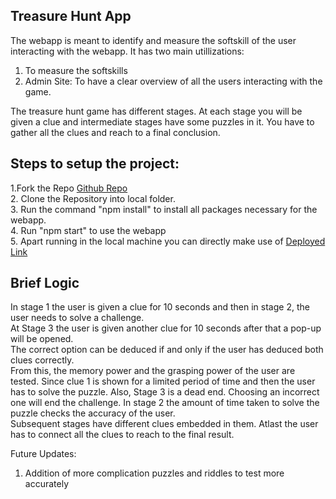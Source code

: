 <h2>Treasure Hunt App</h2>

The webapp is meant to identify and measure the softskill of the user interacting with the webapp.
It has two main utillizations:
1. To measure the softskills
2. Admin Site: To have a clear overview of all the users interacting with the game.

The treasure hunt game has different stages.
At each stage you will be given a clue and intermediate stages have some puzzles in it.
You have to gather all the clues and reach to a final conclusion.

<h2>Steps to setup the project:</h2>
1.Fork the Repo <a href="https://github.com/rajat-gith/treasure-hunt/" target="_blank">Github Repo</a><br/>
2. Clone the Repository into local folder.<br/>
3. Run the command "npm install" to install all packages necessary for the webapp.<br/>
4. Run "npm start" to use the webapp<br/>
5. Apart running in the local machine you can directly make use of <a href="https://treasure-hunt-v1.netlify.app/" target="_blank">Deployed Link</a>

<h2>Brief Logic</h2>
In stage 1 the user is given a clue for 10 seconds and then in stage 2, the user needs to solve a challenge.<br/>
At Stage 3 the user is given another clue for 10 seconds after that a pop-up will be opened.<br/>
The correct option can be deduced if and only if the user has deduced both clues correctly.<br/>
From this, the memory power and the grasping power of the user are tested. Since clue 1 is shown for a limited period of time and then the user has to solve the puzzle. Also, Stage 3 is a dead end. Choosing an incorrect one will end the challenge. In stage 2 the amount of time taken to solve the puzzle checks the accuracy of the user.<br/>
Subsequent stages have different clues embedded in them. Atlast the user has to connect all the clues to reach to the final result.


Future Updates:
1. Addition of more complication puzzles and riddles to test more accurately
